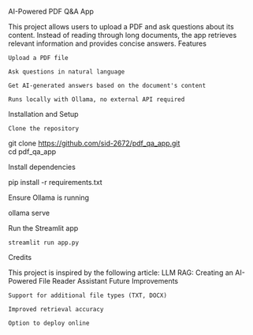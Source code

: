 AI-Powered PDF Q&A App

This project allows users to upload a PDF and ask questions about its content. Instead of reading through long documents, the app retrieves relevant information and provides concise answers.
Features

    Upload a PDF file

    Ask questions in natural language

    Get AI-generated answers based on the document's content

    Runs locally with Ollama, no external API required

Installation and Setup

    Clone the repository

git clone https://github.com/sid-2672/pdf_qa_app.git  
cd pdf_qa_app  

Install dependencies

pip install -r requirements.txt  

Ensure Ollama is running

ollama serve  

Run the Streamlit app

    streamlit run app.py  

Credits

This project is inspired by the following article:
LLM RAG: Creating an AI-Powered File Reader Assistant
Future Improvements

    Support for additional file types (TXT, DOCX)

    Improved retrieval accuracy

    Option to deploy online
